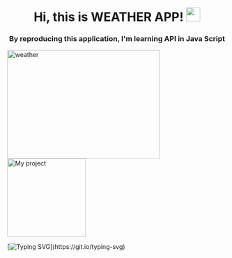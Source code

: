 <h1 align="center"> Hi, this is WEATHER APP! <img src="https://github.com/blackcater/blackcater/raw/main/images/Hi.gif" height="32"/> </h1>
<h3 align="center">By reproducing this application, I'm learning API in Java Script</h3>
<img  align="center" src="https://images.unsplash.com/photo-1530563885674-66db50a1af19?q=80&w=2938&auto=format&fit=crop&ixlib=rb-4.0.3&ixid=M3wxMjA3fDB8MHxwaG90by1wYWdlfHx8fGVufDB8fHx8fA%3D%3D" alt="weather" height="250" width="350">
<a href="https://shorthaired-aromatic-wormhole.glitch.me/" target="_blank">
  <img src="" alt="My project" width="180"/>
</a>

[![Typing SVG](https://readme-typing-svg.herokuapp.com?color=141514&lines=Thank+you+for+reading+this+!!!)](https://git.io/typing-svg)
